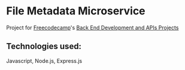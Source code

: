 # File Metadata Microservice

Project for [Freecodecamp](https://www.freecodecamp.org)'s [Back End Development and APIs Projects](https://www.freecodecamp.org/learn/back-end-development-and-apis/back-end-development-and-apis-projects/file-metadata-microservice)

## Technologies used:
Javascript, Node.js, Express.js

